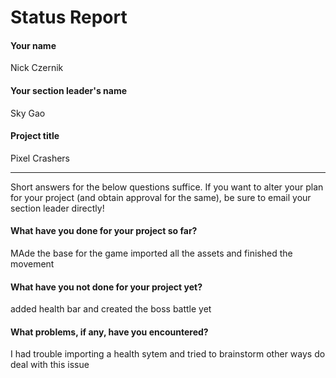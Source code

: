 # Status Report

#### Your name

Nick Czernik

#### Your section leader's name

Sky Gao

#### Project title

Pixel Crashers

***

Short answers for the below questions suffice. If you want to alter your plan for your project (and obtain approval for the same), be sure to email your section leader directly!

#### What have you done for your project so far?

MAde the base for the game imported all the assets and finished the movement

#### What have you not done for your project yet?

added  health bar and created the boss battle yet

#### What problems, if any, have you encountered?

I had trouble importing a health sytem and tried to brainstorm other ways do deal with this issue
